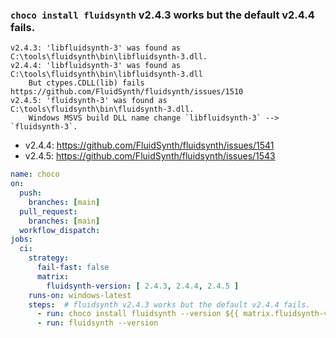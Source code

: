 ### `choco install fluidsynth` v2.4.3 works but the default v2.4.4 fails.
```
v2.4.3: 'libfluidsynth-3' was found as C:\tools\fluidsynth\bin\libfluidsynth-3.dll.
v2.4.4: 'libfluidsynth-3' was found as C:\tools\fluidsynth\bin\libfluidsynth-3.dll
    But ctypes.CDLL(lib) fails https://github.com/FluidSynth/fluidsynth/issues/1510
v2.4.5: 'fluidsynth-3' was found as C:\tools\fluidsynth\bin\fluidsynth-3.dll.
    Windows MSVS build DLL name change `libfluidsynth-3` --> `fluidsynth-3`.
```

* v2.4.4: https://github.com/FluidSynth/fluidsynth/issues/1541
* v2.4.5: https://github.com/FluidSynth/fluidsynth/issues/1543

```yaml
name: choco
on:
  push:
    branches: [main]
  pull_request:
    branches: [main]
  workflow_dispatch:
jobs:
  ci:
    strategy:
      fail-fast: false
      matrix:
        fluidsynth-version: [ 2.4.3, 2.4.4, 2.4.5 ]
    runs-on: windows-latest
    steps:  # fluidsynth v2.4.3 works but the default v2.4.4 fails.
      - run: choco install fluidsynth --version ${{ matrix.fluidsynth-version }}
      - run: fluidsynth --version
```

